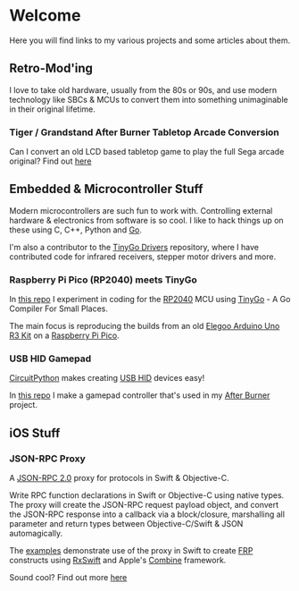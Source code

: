 # Welcome

Here you will find links to my various projects and some articles
about them.

## Retro-Mod'ing

I love to take old hardware, usually from the 80s or 90s, and use
modern technology like SBCs & MCUs to convert them into something
unimaginable in their original lifetime.

### Tiger / Grandstand After Burner Tabletop Arcade Conversion

Can I convert an old LCD based tabletop game to play the full Sega arcade original?
Find out [here](projects/ab/index.md)

## Embedded & Microcontroller Stuff

Modern microcontrollers are such fun to work with.
Controlling external hardware & electronics from software is so cool.
I like to hack things up on these using C, C++, Python and [Go](https://tinygo.org/).

I'm also a contributor to the [TinyGo Drivers](https://github.com/tinygo-org/drivers)
repository, where I have contributed code for infrared receivers, stepper motor drivers
and more.

### Raspberry Pi Pico (RP2040) meets TinyGo

In [this repo](https://github.com/neildavis/pi_pico_tinygo_examples) I experiment
in coding for the [RP2040](https://www.raspberrypi.com/products/rp2040/) MCU using
[TinyGo](https://tinygo.org/) - A Go Compiler For Small Places.

The main focus is reproducing the builds from an old
[Elegoo Arduino Uno R3 Kit](https://github.com/neildavis/pi_pico_tinygo_examples/tree/main/elegoo_most_complete_starter_kit)
on a [Raspberry Pi Pico](https://www.raspberrypi.com/products/raspberry-pi-pico/).

### USB HID Gamepad

[CircuitPython](https://circuitpython.org/) makes creating
[USB HID](https://en.wikipedia.org/wiki/USB_human_interface_device_class)
devices easy!

In [this repo](https://github.com/neildavis/teensy_hid_gamepad)
I make a gamepad controller that's used in my
[After Burner](projects/ab/index.md) project.

## iOS Stuff

### JSON-RPC Proxy

A [JSON-RPC 2.0](https://www.jsonrpc.org/specification)
proxy for protocols in Swift & Objective-C.

Write RPC function declarations in Swift or Objective-C using native types.
The proxy will create the JSON-RPC request payload object,
and convert the JSON-RPC response into a callback via a block/closure,
marshalling all parameter and return types between Objective-C/Swift & JSON automagically.

The [examples](https://github.com/neildavis/json-rpc-proxy/tree/main/Examples/RandomLottery)
demonstrate use of the proxy in Swift to create
[FRP](https://en.wikipedia.org/wiki/Functional_reactive_programming) constructs using
[RxSwift](https://github.com/ReactiveX/RxSwift) and Apple's
[Combine](https://developer.apple.com/documentation/combine) framework.

Sound cool? Find out more [here](https://github.com/neildavis/json-rpc-proxy)
